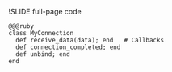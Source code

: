 !SLIDE full-page code

    @@@ruby
    class MyConnection
      def receive_data(data); end   # Callbacks
      def connection_completed; end
      def unbind; end
    end
